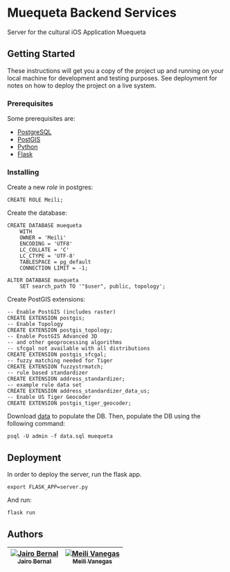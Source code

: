 # Muequeta Backend Services
Server for the cultural iOS Application Muequeta

## Getting Started

These instructions will get you a copy of the project up and running on your local machine for development and testing purposes. See deployment for notes on how to deploy the project on a live system.

### Prerequisites

Some prerequisites are:
* [PostgreSQL](https://www.postgresql.org/download/)
* [PostGIS](http://postgis.net/install/)
* [Python](https://www.python.org/downloads/)
* [Flask](http://flask.pocoo.org/docs/0.11/installation/)

### Installing

Create a new *role* in postgres:

```
CREATE ROLE Meili;
```
Create the database:

```
CREATE DATABASE muequeta
    WITH 
    OWNER = 'Meili'
    ENCODING = 'UTF8'
    LC_COLLATE = 'C'
    LC_CTYPE = 'UTF-8'
    TABLESPACE = pg_default
    CONNECTION LIMIT = -1;
```
```
ALTER DATABASE muequeta
    SET search_path TO '"$user", public, topology';
```
Create PostGIS extensions:
```
-- Enable PostGIS (includes raster)
CREATE EXTENSION postgis;
-- Enable Topology
CREATE EXTENSION postgis_topology;
-- Enable PostGIS Advanced 3D 
-- and other geoprocessing algorithms
-- sfcgal not available with all distributions
CREATE EXTENSION postgis_sfcgal;
-- fuzzy matching needed for Tiger
CREATE EXTENSION fuzzystrmatch;
-- rule based standardizer
CREATE EXTENSION address_standardizer;
-- example rule data set
CREATE EXTENSION address_standardizer_data_us;
-- Enable US Tiger Geocoder
CREATE EXTENSION postgis_tiger_geocoder;
```
Download [data](data/) to populate the DB. Then, populate the DB using the following command:
```
psql -U admin -f data.sql muequeta
```

## Deployment
In order to deploy the server, run the flask app.
```
export FLASK_APP=server.py
```
And run:
```
flask run
```
## Authors
<!-- Contributors table START -->
| [![Jairo Bernal](https://avatars.githubusercontent.com/jibernal27?s=10000000)<br /><sub>Jairo Bernal</sub>](https://github.com/jibernal27)<br /> | [![Meili Vanegas](https://avatars.githubusercontent.com/mvanegas10?s=5)<br /><sub>Meili Vanegas</sub>](https://github.com/mvanegas10)<br /> |
| :---: | :---: |

<!-- Contributors table END -->

